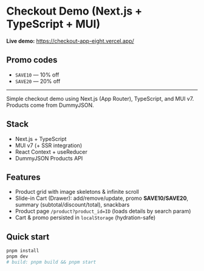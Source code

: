 # Checkout Demo (Next.js + TypeScript + MUI)

**Live demo:** https://checkout-app-eight.vercel.app/

## Promo codes

- `SAVE10` — 10% off  
- `SAVE20` — 20% off
---
Simple checkout demo using Next.js (App Router), TypeScript, and MUI v7. Products come from DummyJSON.

## Stack

- Next.js + TypeScript
- MUI v7 (+ SSR integration)
- React Context + useReducer
- DummyJSON Products API

## Features

- Product grid with image skeletons & infinite scroll
- Slide-in Cart (Drawer): add/remove/update, promo **SAVE10/SAVE20**, summary (subtotal/discount/total), snackbars
- Product page `/product?product_id=ID` (loads details by search param)
- Cart & promo persisted in `localStorage` (hydration-safe)

## Quick start

```bash
pnpm install
pnpm dev
# build: pnpm build && pnpm start
```
